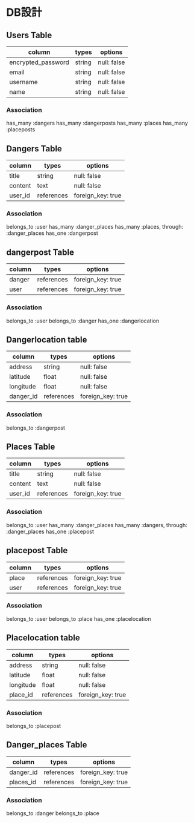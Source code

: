 # DB設計

## Users Table

| column             | types  | options     |
| ------------------ | ------ | ----------- |
| encrypted_password | string | null: false |
| email              | string | null: false |
| username           | string | null: false |
| name               | string | null: false |

### Association

has_many :dangers
has_many :dangerposts
has_many :places
has_many :placeposts

## Dangers Table

| column  | types      | options           |
| ------- | ---------- | ----------------- |
| title   | string     | null: false       |
| content | text       | null: false       |
| user_id | references | foreign_key: true |

### Association

belongs_to :user
has_many :danger_places
has_many :places, through: :danger_places
has_one :dangerpost

## dangerpost Table

| column | types      | options           |
| ------ | ---------- | ----------------- |
| danger | references | foreign_key: true |
| user   | references | foreign_key: true |

### Association

belongs_to :user
belongs_to :danger
has_one :dangerlocation

## Dangerlocation table


| column    | types      | options           |
| --------- | ---------- | ----------------- |
| address   | string     | null: false       |
| latitude  | float      | null: false       |
| longitude | float      | null: false       |
| danger_id | references | foreign_key: true |

### Association


belongs_to :dangerpost


## Places Table

| column  | types      | options           |
| ------- | ---------- | ----------------- |
| title   | string     | null: false       |
| content | text       | null: false       |
| user_id | references | foreign_key: true |

### Association

belongs_to :user
has_many :danger_places
has_many :dangers, through: :danger_places
has_one :placepost

## placepost Table

| column | types      | options           |
| ------ | ---------- | ----------------- |
| place  | references | foreign_key: true |
| user   | references | foreign_key: true |

### Association

belongs_to :user
belongs_to :place
has_one :placelocation

## Placelocation table

| column    | types      | options           |
| --------- | ---------- | ----------------- |
| address   | string     | null: false       |
| latitude  | float      | null: false       |
| longitude | float      | null: false       |
| place_id  | references | foreign_key: true |

### Association

belongs_to :placepost


## Danger_places Table

| column    | types      | options           |
| --------- | ---------- | ----------------- |
| danger_id | references | foreign_key: true |
| places_id | references | foreign_key: true |

### Association

belongs_to :danger
belongs_to :place

